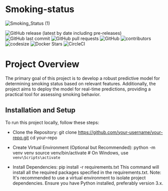 # Smoking-status

![Smoking_Status (1)](https://github.com/mikosa01/smoking-status/assets/41128084/e887a946-be9f-4af8-bb6d-e8beed67c049)


![GitHub release (latest by date including pre-releases)](https://img.shields.io/github/v/release/mikosa01/smoking-status?include_prereleases)
![GitHub last commit](https://img.shields.io/github/last-commit/mikosa01/smoking-status)
![GitHub pull requests](https://img.shields.io/github/issues-pr/mikosa01/smoking-status)
![GitHub](https://img.shields.io/github/license/mikosa01/smoking-status)
![contributors](https://img.shields.io/github/contributors/mikosa01/smoking-status) 
![codesize](https://img.shields.io/github/languages/code-size/mikosa01/smoking-status)
![Docker Stars](https://img.shields.io/docker/stars/mikosa01/smoking-status)
![CircleCI](https://img.shields.io/circleci/build/github/mikosa01/smoking-status)


# Project Overview

The primary goal of this project is to develop a robust predictive model for determining smoking status based on relevant features. Additionally, the project aims to deploy the model for real-time predictions, providing a practical tool for assessing smoking behavior.

## Installation and Setup
To run this project locally, follow these steps:

- Clone the Repository:
    git clone https://github.com/your-username/your-repo.git
    cd your-repo

- Create Virtual Environment (Optional but Recommended):
    python -m venv venv
    source venv/bin/activate  # On Windows, use `venv\Scripts\activate`

- Install Dependencies:
    pip install -r requirements.txt
This command will install all the required packages specified in the requirements.txt.
Note:
It's recommended to use a virtual environment to isolate project dependencies.
Ensure you have Python installed, preferably version 3.x.

